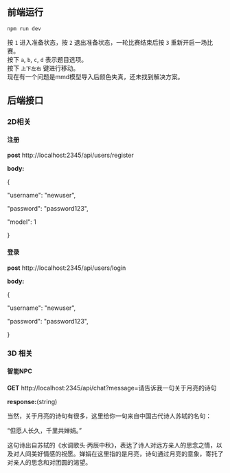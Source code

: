 ## 前端运行
`npm run dev`

按 `1` 进入准备状态，按 `2` 退出准备状态，一轮比赛结束后按 `3` 重新开启一场比赛。  
按下 `a`, `b`, `c`, `d` 表示题目选项。  
按下 `上下左右` 键进行移动。    
现在有一个问题是mmd模型导入后颜色失真，还未找到解决方案。



## 后端接口

### 2D相关

#### 注册

**post** http://localhost:2345/api/users/register

**body:**

{

 "username": "newuser",

 "password": "password123",

 "model": 1

}

#### 登录

**post** http://localhost:2345/api/users/login

**body:**

{

 "username": "newuser",

 "password": "password123",

}

### 3D 相关
#### 智能NPC

**GET** http://localhost:2345/api/chat?message=请告诉我一句关于月亮的诗句

**response:**(string)

当然，关于月亮的诗句有很多，这里给你一句来自中国古代诗人苏轼的名句：

“但愿人长久，千里共婵娟。”

这句诗出自苏轼的《水调歌头·丙辰中秋》，表达了诗人对远方亲人的思念之情，以及对人间美好情感的祝愿。婵娟在这里指的是月亮，诗句通过月亮的意象，寄托了对亲人的思念和对团圆的渴望。
